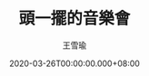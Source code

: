 ---
issue: 370
title: 頭一擺的音樂會
author: 王雪瑜
date: 2020-03-26T00:00:00.000+08:00
topic: 生活
difficulty: 1
wikidata: Q131449169
wikidata_link: https://www.wikidata.org/wiki/Q131449169
---